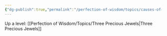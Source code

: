 ```yaml
---
{"dg-publish":true,"permalink":"/perfection-of-wisdom/topics/causes-of-refuge/"}
---
```



Up a level: [[Perfection of Wisdom/Topics/Three Precious Jewels\|Three Precious Jewels]]